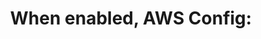 ---
layout: answer
title: "When enabled, AWS Config:"
blurb: "<p>According to Amazon, <q> Once you enable AWS Config, you can view continuously updated details of all configuration attributes associated with AWS resou"
quid: 240
---
